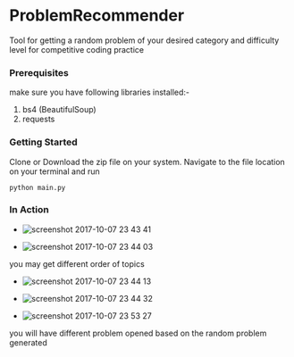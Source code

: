 # ProblemRecommender

Tool for getting a random problem of your desired category and difficulty level for competitive coding practice

### Prerequisites

make sure you have following libraries installed:-<br/>
1. bs4 (BeautifulSoup)
2. requests

### Getting Started

Clone or Download the zip file on your system.
Navigate to the file location on your terminal and run
```
python main.py
```

### In Action

- ![screenshot 2017-10-07 23 43 41](https://user-images.githubusercontent.com/16227280/31310670-d73acfc0-abb9-11e7-9663-d75b9b2845f4.png)


- ![screenshot 2017-10-07 23 44 03](https://user-images.githubusercontent.com/16227280/31310671-d73f9c1c-abb9-11e7-82d5-14f518394aa7.png)

you may get different order of topics

- ![screenshot 2017-10-07 23 44 13](https://user-images.githubusercontent.com/16227280/31310672-d74425ca-abb9-11e7-85c5-322e81e25364.png)


- ![screenshot 2017-10-07 23 44 32](https://user-images.githubusercontent.com/16227280/31310673-d74b49d6-abb9-11e7-9a63-7fe0af0d75b1.png)


- ![screenshot 2017-10-07 23 53 27](https://user-images.githubusercontent.com/16227280/31310710-bf9d182c-abba-11e7-9aa4-eebbcf7111bf.png)

you will have different problem opened based on the random problem generated
